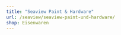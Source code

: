 ```yaml
---
title: "Seaview Paint & Hardware"
url: /seaview/seaview-paint-und-hardware/
shop: Eisenwaren
---
```

